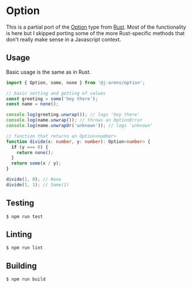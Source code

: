 # Option

This is a partial port of the [Option](https://doc.rust-lang.org/std/option/) type from [Rust](https://www.rust-lang.org/). Most of the functionality is here but I skipped porting some of the more Rust-specific methods that don't really make sense in a Javascript context.

## Usage

Basic usage is the same as in Rust.

```ts
import { Option, some, none } from '@j-arens/option';

// basic setting and getting of values
const greeting = some('hey there');
const name = none();

console.log(greeting.unwrap()); // logs 'hey there'
console.log(name.unwrap()); // throws an OptionError
console.log(name.unwrapOr('unknown')); // logs 'unknown'

// function that returns an Option<number>
function divide(x: number, y: number): Option<number> {
  if (y === 0) {
    return none();
  }
  return some(x / y);
}

divide(1, 0); // None
divide(1, 1); // Some(1)
```

## Testing

```
$ npm run test
```

## Linting

```
$ npm run lint
```

## Building

```
$ npm run build
```
